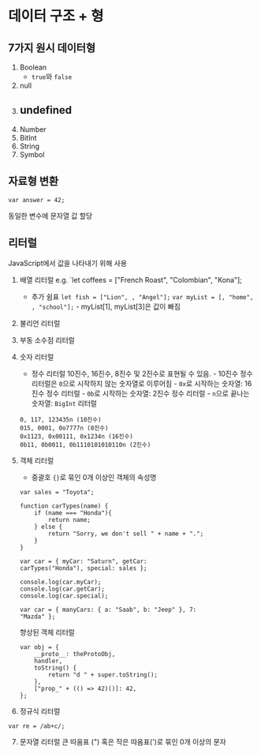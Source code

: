 # 데이터 구조 + 형
## 7가지 원시 데이터형 
1. Boolean
    - `true`와 `false`
2. null
3. undefined 
    - 
4. Number
5. BitInt
6. String
7. Symbol 

## 자료형 변환

`var answer = 42;`

동일한 변수에 문자열 값 할당


## 리터럴
JavaScript에서 값을 나타내기 위해 사용

1. 배열 리터럴
    e.g. `let coffees = ["French Roast", "Colombian", "Kona"];

    - 추가 쉼표
        `let fish = ["Lion", , "Angel"];`
        `var myList = [, "home", , "school"];`
            - myList[1], myList[3]은 값이 빠짐 
2. 불리언 리터럴 
3. 부동 소수점 리터럴

4. 숫자 리터럴
    - 정수 리터럴 
        10진수, 16진수, 8진수 및 2진수로 표현될 수 있음. 
            - 10진수 정수 리터럴은 `0`으로 시작하지 않는 숫자열로 이루어짐 
            - `0x`로 시작하는 숫자열: 16진수 정수 리터럴
            - `0b`로 시작하는 숫자열: 2진수 정수 리터럴 
            - `n`으로 끝나는 숫자열: `BigInt` 리터럴 


    ```
    0, 117, 123435n (10진수)
    015, 0001, 0o7777n (8진수)
    0x1123, 0x00111, 0x1234n (16진수)
    0b11, 0b0011, 0b1110101010110n (2진수)
    ```


5. 객체 리터럴
    - 중괄호 `{}`로 묶인 0개 이상인 객체의 속성명 

    ```
    var sales = "Toyota";

    function carTypes(name) {
        if (name === "Honda"){
            return name;
        } else { 
            return "Sorry, we don't sell " + name + ".";
        }
    }

    var car = { myCar: "Saturn", getCar:
    carTypes("Honda"), special: sales }; 

    console.log(car.myCar);
    console.log(car.getCar);
    console.log(car.special);
    ```

    ```
    var car = { manyCars: { a: "Saab", b: "Jeep" }, 7:
    "Mazda" };
    ```

    향상된 객체 리터럴
    ```
    var obj = {
        __proto__: theProtoObj,
        handler,
        toString() {
            return "d " + super.toString();
        },
        ["prop_" + (() => 42)()]: 42, 
    };
    ```

6. 정규식 리터럴

`var re = /ab+c/;`

7. 문자열 리터럴 
큰 따옴표 (") 혹은 작은 따옴표(')로 묶인 0개 이상의 문자 

